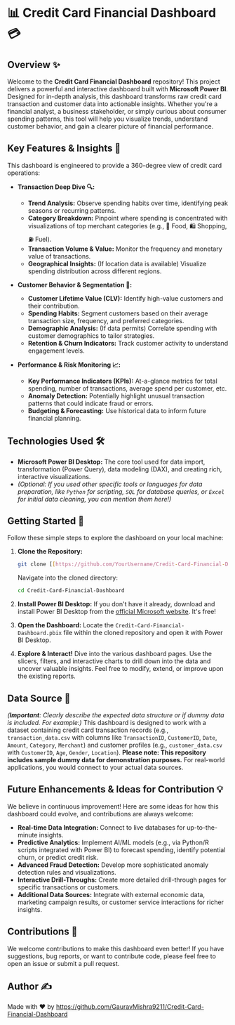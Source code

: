# 📊 Credit Card Financial Dashboard 💳

## Overview ✨
Welcome to the **Credit Card Financial Dashboard** repository! This project delivers a powerful and interactive dashboard built with **Microsoft Power BI**. Designed for in-depth analysis, this dashboard transforms raw credit card transaction and customer data into actionable insights. Whether you're a financial analyst, a business stakeholder, or simply curious about consumer spending patterns, this tool will help you visualize trends, understand customer behavior, and gain a clearer picture of financial performance.

## Key Features & Insights 🚀

This dashboard is engineered to provide a 360-degree view of credit card operations:

* **Transaction Deep Dive 🔍:**
    * **Trend Analysis:** Observe spending habits over time, identifying peak seasons or recurring patterns.
    * **Category Breakdown:** Pinpoint where spending is concentrated with visualizations of top merchant categories (e.g., 🍔 Food, 🛍️ Shopping, ⛽ Fuel).
    * **Transaction Volume & Value:** Monitor the frequency and monetary value of transactions.
    * **Geographical Insights:** (If location data is available) Visualize spending distribution across different regions.

* **Customer Behavior & Segmentation 👥:**
    * **Customer Lifetime Value (CLV):** Identify high-value customers and their contribution.
    * **Spending Habits:** Segment customers based on their average transaction size, frequency, and preferred categories.
    * **Demographic Analysis:** (If data permits) Correlate spending with customer demographics to tailor strategies.
    * **Retention & Churn Indicators:** Track customer activity to understand engagement levels.

* **Performance & Risk Monitoring 📈:**
    * **Key Performance Indicators (KPIs):** At-a-glance metrics for total spending, number of transactions, average spend per customer, etc.
    * **Anomaly Detection:** Potentially highlight unusual transaction patterns that could indicate fraud or errors.
    * **Budgeting & Forecasting:** Use historical data to inform future financial planning.

## Technologies Used 🛠️
* **Microsoft Power BI Desktop:** The core tool used for data import, transformation (Power Query), data modeling (DAX), and creating rich, interactive visualizations.
* *(Optional: If you used other specific tools or languages for data preparation, like `Python` for scripting, `SQL` for database queries, or `Excel` for initial data cleaning, you can mention them here!)*

## Getting Started 🚀

Follow these simple steps to explore the dashboard on your local machine:

1.  **Clone the Repository:**
    ```bash
    git clone [[https://github.com/YourUsername/Credit-Card-Financial-Dashboard.git](https://github.com/GauravMishra9211/Credit-Card-Financial-Dashboard)]
    ```
    Navigate into the cloned directory:
    ```bash
    cd Credit-Card-Financial-Dashboard
    ```

2.  **Install Power BI Desktop:**
    If you don't have it already, download and install Power BI Desktop from the [official Microsoft website](https://powerbi.microsoft.com/desktop/). It's free!

3.  **Open the Dashboard:**
    Locate the `Credit-Card-Financial-Dashboard.pbix` file within the cloned repository and open it with Power BI Desktop.

4.  **Explore & Interact!**
    Dive into the various dashboard pages. Use the slicers, filters, and interactive charts to drill down into the data and uncover valuable insights. Feel free to modify, extend, or improve upon the existing reports.

## Data Source 💾
*(**Important**: Clearly describe the expected data structure or if dummy data is included. For example:)*
This dashboard is designed to work with a dataset containing credit card transaction records (e.g., `transaction_data.csv` with columns like `TransactionID`, `CustomerID`, `Date`, `Amount`, `Category`, `Merchant`) and customer profiles (e.g., `customer_data.csv` with `CustomerID`, `Age`, `Gender`, `Location`). **Please note: This repository includes sample dummy data for demonstration purposes.** For real-world applications, you would connect to your actual data sources.

## Future Enhancements & Ideas for Contribution 💡

We believe in continuous improvement! Here are some ideas for how this dashboard could evolve, and contributions are always welcome:

* **Real-time Data Integration:** Connect to live databases for up-to-the-minute insights.
* **Predictive Analytics:** Implement AI/ML models (e.g., via Python/R scripts integrated with Power BI) to forecast spending, identify potential churn, or predict credit risk.
* **Advanced Fraud Detection:** Develop more sophisticated anomaly detection rules and visualizations.
* **Interactive Drill-Throughs:** Create more detailed drill-through pages for specific transactions or customers.
* **Additional Data Sources:** Integrate with external economic data, marketing campaign results, or customer service interactions for richer insights.

## Contributions 🙏
We welcome contributions to make this dashboard even better! If you have suggestions, bug reports, or want to contribute code, please feel free to open an issue or submit a pull request.

## Author ✍️
Made with ❤️ by https://github.com/GauravMishra9211/Credit-Card-Financial-Dashboard

